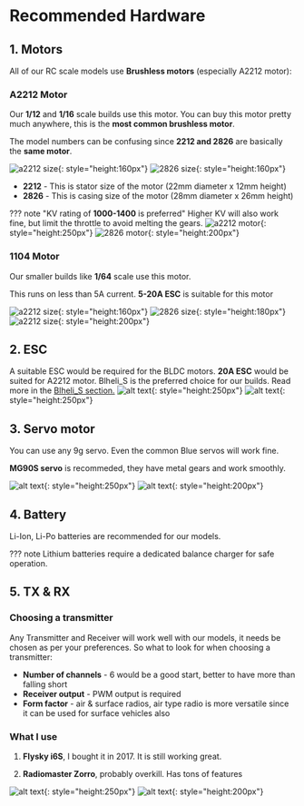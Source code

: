 # Recommended Hardware


## 1. Motors
All of our RC scale models use **Brushless motors** (especially A2212 motor):
### A2212 Motor
Our **1/12** and **1/16** scale builds use this motor. You can buy this motor pretty much anywhere, this is the **most common brushless motor**.

The model numbers can be confusing since **2212 and 2826** are basically the **same motor**.

![a2212 size](images/A2212-motor-size.webp){: style="height:160px"}
![2826 size](images/2826-motor-size.webp){: style="height:160px"}

* **2212** - This is stator size of the motor (22mm diameter x 12mm height)
* **2826** - This is casing size of the motor (28mm diameter x 26mm height)

??? note "KV rating of **1000-1400** is preferred"
       Higher KV will also work fine, but limit the throttle to avoid melting the gears.
![a2212 motor](images/A2212-motor-1000kv.webp){: style="height:250px"}
![2826 motor](images/2826-dys.webp){: style="height:200px"}

### 1104 Motor
Our smaller builds like **1/64** scale use this motor.

This runs on less than 5A current. **5-20A ESC** is suitable for this motor

![a2212 size](images/1104-motor2.webp){: style="height:160px"}
![2826 size](images/1104-dys.webp){: style="height:180px"}
![a2212 size](images/1104-motor1.webp){: style="height:200px"}

## 2. ESC
A suitable ESC would be required for the BLDC motors.
**20A ESC** would be suited for A2212 motor. Blheli_S is the preferred choice for our builds.
Read more in the [Blheli_S section.](blheli.md)
![alt text](images/blheli-littlebee.webp){: style="height:250px"}
![alt text](images/blheli-readytosky.webp){: style="height:250px"}

## 3. Servo motor
You can use any 9g servo. Even the common Blue servos will work fine.

**MG90S servo** is recommeded, they have metal gears and work smoothly.


![alt text](images/servo-mg90s.webp){: style="height:250px"}
![alt text](images/servo-sg90.webp){: style="height:200px"} 

## 4. Battery
Li-Ion, Li-Po batteries are recommended for our models.

??? note
	Lithium batteries require a dedicated balance charger for safe operation.

## 5. TX & RX
### Choosing a transmitter
Any Transmitter and Receiver will work well with our models, it needs be chosen as per your preferences. So what to look for when choosing a transmitter:

* **Number of channels** - 6 would be a good start, better to have more than falling short
* **Receiver output** -	PWM output is required
* **Form factor** - air & surface radios, air type radio is more versatile since it can be used for surface vehicles also



### What I use
1) **Flysky i6S**, I bought it in 2017. It is still working great.

2) **Radiomaster Zorro**, probably overkill. Has tons of features

![alt text](images/flysky-i6s.webp){: style="height:250px"}
![alt text](images/zorro.webp){: style="height:200px"} 


